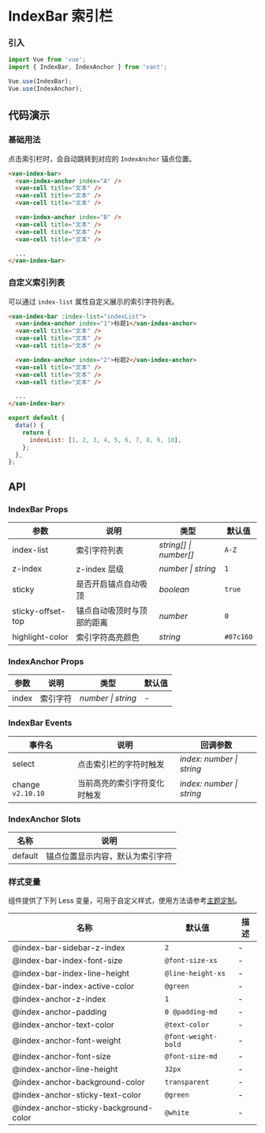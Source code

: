 # IndexBar 索引栏

### 引入

```js
import Vue from 'vue';
import { IndexBar, IndexAnchor } from 'vant';

Vue.use(IndexBar);
Vue.use(IndexAnchor);
```

## 代码演示

### 基础用法

点击索引栏时，会自动跳转到对应的 `IndexAnchor` 锚点位置。

```html
<van-index-bar>
  <van-index-anchor index="A" />
  <van-cell title="文本" />
  <van-cell title="文本" />
  <van-cell title="文本" />

  <van-index-anchor index="B" />
  <van-cell title="文本" />
  <van-cell title="文本" />
  <van-cell title="文本" />

  ...
</van-index-bar>
```

### 自定义索引列表

可以通过 `index-list` 属性自定义展示的索引字符列表。

```html
<van-index-bar :index-list="indexList">
  <van-index-anchor index="1">标题1</van-index-anchor>
  <van-cell title="文本" />
  <van-cell title="文本" />
  <van-cell title="文本" />

  <van-index-anchor index="2">标题2</van-index-anchor>
  <van-cell title="文本" />
  <van-cell title="文本" />
  <van-cell title="文本" />

  ...
</van-index-bar>
```

```js
export default {
  data() {
    return {
      indexList: [1, 2, 3, 4, 5, 6, 7, 8, 9, 10],
    };
  },
};
```

## API

### IndexBar Props

| 参数 | 说明 | 类型 | 默认值 |
| --- | --- | --- | --- |
| index-list | 索引字符列表 | _string[] \| number[]_ | `A-Z` |
| z-index | z-index 层级 | _number \| string_ | `1` |
| sticky | 是否开启锚点自动吸顶 | _boolean_ | `true` |
| sticky-offset-top | 锚点自动吸顶时与顶部的距离 | _number_ | `0` |
| highlight-color | 索引字符高亮颜色 | _string_ | `#07c160` |

### IndexAnchor Props

| 参数  | 说明     | 类型               | 默认值 |
| ----- | -------- | ------------------ | ------ |
| index | 索引字符 | _number \| string_ | -      |

### IndexBar Events

| 事件名            | 说明                         | 回调参数                  |
| ----------------- | ---------------------------- | ------------------------- |
| select            | 点击索引栏的字符时触发       | _index: number \| string_ |
| change `v2.10.10` | 当前高亮的索引字符变化时触发 | _index: number \| string_ |

### IndexAnchor Slots

| 名称    | 说明                             |
| ------- | -------------------------------- |
| default | 锚点位置显示内容，默认为索引字符 |

### 样式变量

组件提供了下列 Less 变量，可用于自定义样式，使用方法请参考[主题定制](#/zh-CN/theme)。

| 名称                                  | 默认值              | 描述 |
| ------------------------------------- | ------------------- | ---- |
| @index-bar-sidebar-z-index            | `2`                 | -    |
| @index-bar-index-font-size            | `@font-size-xs`     | -    |
| @index-bar-index-line-height          | `@line-height-xs`   | -    |
| @index-bar-index-active-color         | `@green`            | -    |
| @index-anchor-z-index                 | `1`                 | -    |
| @index-anchor-padding                 | `0 @padding-md`     | -    |
| @index-anchor-text-color              | `@text-color`       | -    |
| @index-anchor-font-weight             | `@font-weight-bold` | -    |
| @index-anchor-font-size               | `@font-size-md`     | -    |
| @index-anchor-line-height             | `32px`              | -    |
| @index-anchor-background-color        | `transparent`       | -    |
| @index-anchor-sticky-text-color       | `@green`            | -    |
| @index-anchor-sticky-background-color | `@white`            | -    |

